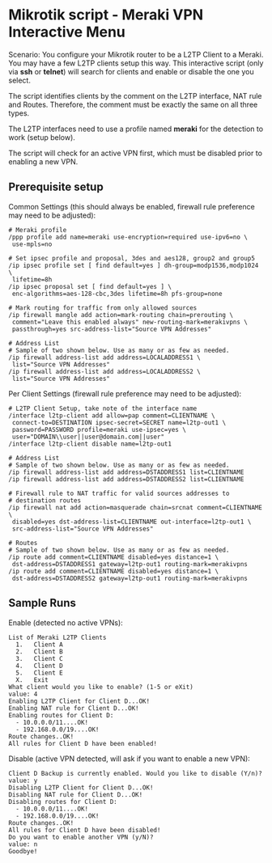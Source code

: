 # Mikrotik script - Meraki VPN Interactive Menu

Scenario:
You configure your Mikrotik router to be a L2TP Client to a Meraki. You may
  have a few L2TP clients setup this way. This interactive script (only
  via **ssh** or **telnet**) will search for clients and enable or disable the
  one you select.

The script identifies clients by the comment on the L2TP interface, NAT rule
  and Routes. Therefore, the comment must be exactly the same on all three types.

The L2TP interfaces need to use a profile named **meraki** for the detection
  to work (setup below).

The script will check for an active VPN first, which must be disabled prior
  to enabling a new VPN.

## Prerequisite setup
Common Settings (this should always be enabled, firewall rule preference may
  need to be adjusted):

    # Meraki profile
    /ppp profile add name=meraki use-encryption=required use-ipv6=no \
     use-mpls=no

    # Set ipsec profile and proposal, 3des and aes128, group2 and group5
    /ip ipsec profile set [ find default=yes ] dh-group=modp1536,modp1024 \
     lifetime=8h
    /ip ipsec proposal set [ find default=yes ] \
     enc-algorithms=aes-128-cbc,3des lifetime=8h pfs-group=none

    # Mark routing for traffic from only allowed sources
    /ip firewall mangle add action=mark-routing chain=prerouting \
     comment="Leave this enabled always" new-routing-mark=merakivpns \
     passthrough=yes src-address-list="Source VPN Addresses"

    # Address List
    # Sample of two shown below. Use as many or as few as needed.
    /ip firewall address-list add address=LOCALADDRESS1 \
     list="Source VPN Addresses"
    /ip firewall address-list add address=LOCALADDRESS2 \
     list="Source VPN Addresses"


Per Client Settings (firewall rule preference may need to be adjusted):

    # L2TP Client Setup, take note of the interface name
    /interface l2tp-client add allow=pap comment=CLIENTNAME \
     connect-to=DESTINATION ipsec-secret=SECRET name=l2tp-out1 \
     password=PASSWORD profile=meraki use-ipsec=yes \
     user="DOMAIN\\user||user@domain.com||user"
    /interface l2tp-client disable name=l2tp-out1

    # Address List
    # Sample of two shown below. Use as many or as few as needed.
    /ip firewall address-list add address=DSTADDRESS1 list=CLIENTNAME
    /ip firewall address-list add address=DSTADDRESS2 list=CLIENTNAME

    # Firewall rule to NAT traffic for valid sources addresses to
    # destination routes
    /ip firewall nat add action=masquerade chain=srcnat comment=CLIENTNAME \
     disabled=yes dst-address-list=CLIENTNAME out-interface=l2tp-out1 \
     src-address-list="Source VPN Addresses"

    # Routes
    # Sample of two shown below. Use as many or as few as needed.
    /ip route add comment=CLIENTNAME disabled=yes distance=1 \
     dst-address=DSTADDRESS1 gateway=l2tp-out1 routing-mark=merakivpns
    /ip route add comment=CLIENTNAME disabled=yes distance=1 \
     dst-address=DSTADDRESS2 gateway=l2tp-out1 routing-mark=merakivpns

## Sample Runs
Enable (detected no active VPNs):

    List of Meraki L2TP Clients
      1.   Client A
      2.   Client B
      3.   Client C
      4.   Client D
      5.   Client E
      X.   Exit
    What client would you like to enable? (1-5 or eXit)
    value: 4
    Enabling L2TP Client for Client D...OK!
    Enabling NAT rule for Client D...OK!
    Enabling routes for Client D:
      - 10.0.0.0/11....OK!
      - 192.168.0.0/19....OK!
    Route changes..OK!
    All rules for Client D have been enabled!

Disable (active VPN detected, will ask if you want to enable a new VPN):

    Client D Backup is currently enabled. Would you like to disable (Y/n)?
    value: y
    Disabling L2TP Client for Client D...OK!
    Disabling NAT rule for Client D...OK!
    Disabling routes for Client D:
      - 10.0.0.0/11....OK!
      - 192.168.0.0/19....OK!
    Route changes..OK!
    All rules for Client D have been disabled!
    Do you want to enable another VPN (y/N)?
    value: n
    Goodbye!

